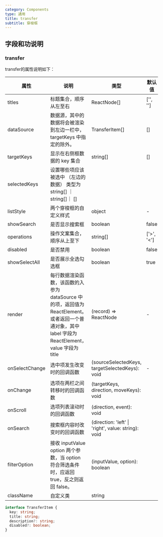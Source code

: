 ```yaml
---
category: Components
type: 通用
title: transfer
subtitle: 穿梭框
---
```


## 字段和功说明

### transfer


transfer的属性说明如下：

| 属性 | 说明 | 类型 | 默认值 |
| --- | --- | ---  | ---   |
| titles | 标题集合，顺序从左至右 | ReactNode[] | ['', ''] |
| dataSource |数据源，其中的数据将会被渲染到左边一栏中，targetKeys 中指定的除外。 | TransferItem[] | [] |
| targetKeys | 显示在右侧框数据的 key 集合  | string[] | [] |
| selectedKeys | 设置哪些项应该被选中 （左边的数据） 类型为string[] ｜string[]｜ [] |
| listStyle | 两个穿梭框的自定义样式 | object | - |
| showSearch | 是否显示搜索框 | boolean| false |
| operations | 操作文案集合，顺序从上至下 | string[] | ['>', '<'] |
| disabled | 是否禁用 | boolean  | false  |
| showSelectAll | 是否展示全选勾选框 | boolean | true |
| render | 每行数据渲染函数，该函数的入参为 dataSource 中的项，返回值为 ReactElement。或者返回一个普通对象，其中 label 字段为 ReactElement，value 字段为 title | (record) => ReactNode | - |
| onSelectChange | 选中项发生改变时的回调函数 | (sourceSelectedKeys, targetSelectedKeys): void | - |
| onChange | 选项在两栏之间转移时的回调函数  | (targetKeys, direction, moveKeys): void |  |
|onScroll | 选项列表滚动时的回调函数 | (direction, event): void |
|onSearch| 搜索框内容时改变时的回调函数| (direction: 'left' \| 'right', value: string): void | 
|filterOption| 接收 inputValue option 两个参数，当 option 符合筛选条件时，应返回 true，反之则返回 false。| (inputValue, option): boolean | 
|className| 自定义类 | string| 


```typescript
interface TransferItem {
  key: string;
  title: string;
  description?: string;
  disabled?: boolean;
}
```